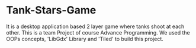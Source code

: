 # Tank-Stars-Game
It is a desktop application based 2 layer game where tanks shoot at each other. This is a team Project of course Advance Programming. We used the OOPs concepts, 'LibGdx' Library and 'Tiled' to build this project.
